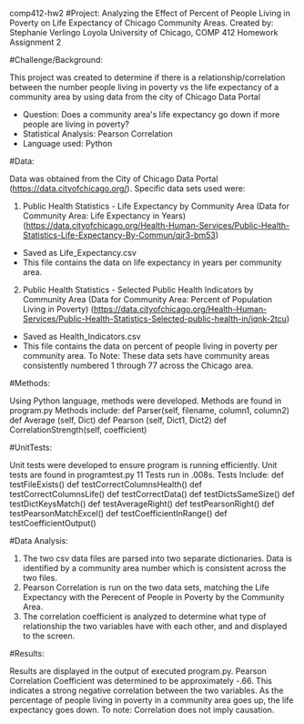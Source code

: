 comp412-hw2
#Project: Analyzing the Effect of Percent of People Living in Poverty on Life Expectancy of Chicago Community Areas.
Created by: Stephanie Verlingo
Loyola University of Chicago, COMP 412 Homework Assignment 2


#Challenge/Background:

This project was created to determine if there is a relationship/correlation between the number people living in poverty vs the life expectancy of a community area by using data from the city of Chicago Data Portal
- Question: Does a community area's life expectancy go down if more people are living in poverty? 
- Statistical Analysis: Pearson Correlation
- Language used: Python

#Data:

Data was obtained from the City of Chicago Data Portal (https://data.cityofchicago.org/).
Specific data sets used were:

1. Public Health Statistics - Life Expectancy by Community Area (Data for Community Area: Life Expectancy in Years) (https://data.cityofchicago.org/Health-Human-Services/Public-Health-Statistics-Life-Expectancy-By-Commun/qjr3-bm53)
 - Saved as Life_Expectancy.csv
 - This file contains the data on life expectancy in years per community area.
2. Public Health Statistics - Selected Public Health Indicators by Community Area (Data for Community Area: Percent of Population Living in Poverty) (https://data.cityofchicago.org/Health-Human-Services/Public-Health-Statistics-Selected-public-health-in/iqnk-2tcu) 
 - Saved as Health_Indicators.csv
 - This file contains the data on percent of people living in poverty per community area.
To Note: These data sets have community areas consistently numbered 1 through 77 across the Chicago area.

#Methods:

Using Python language, methods were developed. 
Methods are found in program.py
Methods include: 
 def Parser(self, filename, column1, column2) 
 def Average (self, Dict)
 def Pearson (self, Dict1, Dict2)
 def CorrelationStrength(self, coefficient)

#UnitTests:

Unit tests were developed to ensure program is running efficiently. 
Unit tests are found in programtest.py
11 Tests run in .008s. 
Tests Include:
 def testFileExists()
 def testCorrectColumnsHealth()
 def testCorrectColumnsLife()
 def testCorrectData()
 def testDictsSameSize()
 def testDictKeysMatch()
 def testAverageRight()
 def testPearsonRight()
 def testPearsonMatchExcel()
 def testCoefficientInRange()
 def testCoefficientOutput()

#Data Analysis:

1. The two csv data files are parsed into two separate dictionaries. Data is identified by a community area number which is consistent across the two files.
2. Pearson Correlation is run on the two data sets, matching the Life Expectancy with the Perecent of People in Poverty by the Community Area.
3. The correlation coefficient is analyzed to determine what type of relationship the two variables have with each other, and and displayed to the screen.

#Results:

Results are displayed in the output of executed program.py. 
Pearson Correlation Coefficient was determined to be approximately -.66.
This indicates a strong negative correlation between the two variables.
As the percentage of people living in poverty in a community area goes up, the life expectancy goes down. 
To note: Correlation does not imply causation.
